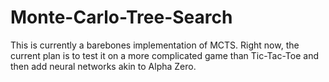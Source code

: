 # Monte-Carlo-Tree-Search

This is currently a barebones implementation of MCTS. Right now, the current plan is to test it on a more complicated game than Tic-Tac-Toe and then add neural networks akin to Alpha Zero.
